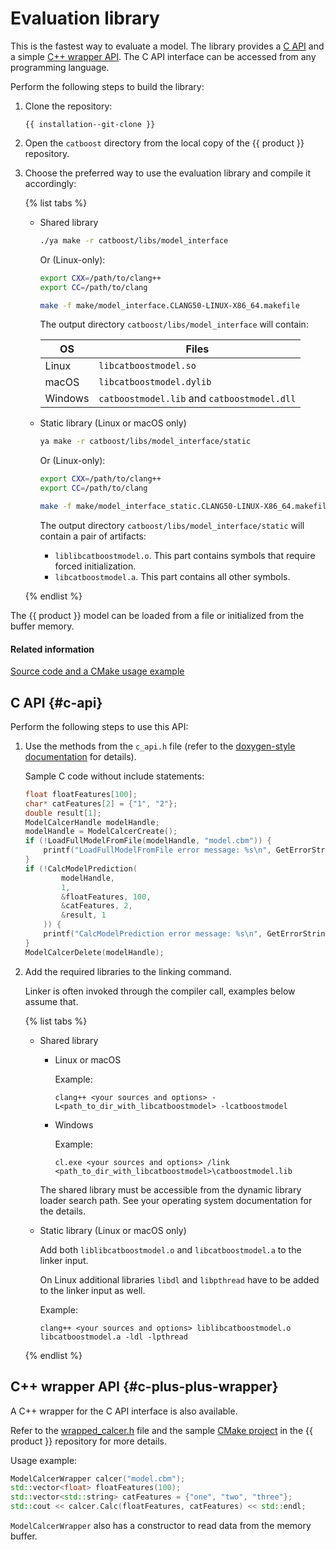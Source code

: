 # Evaluation library

This is the fastest way to evaluate a model. The library provides a [C API](#c-api) and a simple [C++ wrapper API](#c-plus-plus-wrapper). The C API interface can be accessed from any programming language.

Perform the following steps to build the library:
1. Clone the repository:

    ```
    {{ installation--git-clone }}
    ```

1. Open the `catboost` directory from the local copy of the {{ product }} repository.

1. Choose the preferred way to use the evaluation library and compile it accordingly:

    {% list tabs %}

    - Shared library

        ```bash
        ./ya make -r catboost/libs/model_interface
        ```

        Or (Linux-only):

        ```bash
        export CXX=/path/to/clang++
        export CC=/path/to/clang

        make -f make/model_interface.CLANG50-LINUX-X86_64.makefile
        ```

        The output directory `catboost/libs/model_interface` will contain:

        |OS|Files|
        |--|-----|
        |Linux|`libcatboostmodel.so`|
        |macOS|`libcatboostmodel.dylib`|
        |Windows|`catboostmodel.lib` and `catboostmodel.dll`|

    - Static library (Linux or macOS only)

        ```bash
        ya make -r catboost/libs/model_interface/static
        ```

        Or (Linux-only):

        ```bash
        export CXX=/path/to/clang++
        export CC=/path/to/clang

        make -f make/model_interface_static.CLANG50-LINUX-X86_64.makefile
        ```

        The output directory `catboost/libs/model_interface/static` will contain a pair of artifacts:

        - `liblibcatboostmodel.o`. This part contains symbols that require forced initialization.
        - `libcatboostmodel.a`. This part contains all other symbols.

    {% endlist %}

The {{ product }} model can be loaded from a file or initialized from the buffer memory.


#### Related information

[Source code and a CMake usage example](https://github.com/catboost/catboost/tree/master/catboost/libs/model_interface/cmake_example)

## C API {#c-api}

Perform the following steps to use this API:

1. Use the methods from the `c_api.h` file (refer to the [doxygen-style documentation](https://github.com/catboost/catboost/blob/master/catboost/libs/model_interface/c_api.h) for details).

    Sample C code without include statements:

    ```c
    float floatFeatures[100];
    char* catFeatures[2] = {"1", "2"};
    double result[1];
    ModelCalcerHandle modelHandle;
    modelHandle = ModelCalcerCreate();
    if (!LoadFullModelFromFile(modelHandle, "model.cbm")) {
        printf("LoadFullModelFromFile error message: %s\n", GetErrorString());
    }
    if (!CalcModelPrediction(
            modelHandle,
            1,
            &floatFeatures, 100,
            &catFeatures, 2,
            &result, 1
        )) {
        printf("CalcModelPrediction error message: %s\n", GetErrorString());
    }
    ModelCalcerDelete(modelHandle);
    ```

1. Add the required libraries to the linking command.

    Linker is often invoked through the compiler call, examples below assume that.

    {% list tabs %}

    - Shared library

        - Linux or macOS

            Example:

            ```
            clang++ <your sources and options> -L<path_to_dir_with_libcatboostmodel> -lcatboostmodel
            ```

        - Windows

            Example:

            ```
            cl.exe <your sources and options> /link <path_to_dir_with_libcatboostmodel>\catboostmodel.lib
            ```

        The shared library must be accessible from the dynamic library loader search path. See your operating system documentation for the details.

    - Static library (Linux or macOS only)

        Add both `liblibcatboostmodel.o` and  `libcatboostmodel.a` to the linker input.

        On Linux additional libraries `libdl` and `libpthread` have to be added to the linker input as well.

        Example:

        ```
        clang++ <your sources and options> liblibcatboostmodel.o libcatboostmodel.a -ldl -lpthread
        ```

    {% endlist %}

## C++ wrapper API {#c-plus-plus-wrapper}

A C++ wrapper for the C API interface is also available.

Refer to the [wrapped_calcer.h](https://github.com/catboost/catboost/blob/master/catboost/libs/model_interface/wrapped_calcer.h) file and the sample [CMake project](https://github.com/catboost/catboost/blob/master/catboost/libs/model_interface/cmake_example/CMakeLists.txt) in the {{ product }} repository for more details.

Usage example:
```cpp
ModelCalcerWrapper calcer("model.cbm");
std::vector<float> floatFeatures(100);
std::vector<std::string> catFeatures = {"one", "two", "three"};
std::cout << calcer.Calc(floatFeatures, catFeatures) << std::endl;
```

`ModelCalcerWrapper` also has a constructor to read data from the memory buffer.
